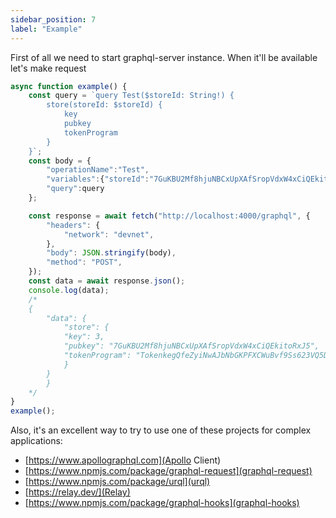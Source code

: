 ```yaml
---
sidebar_position: 7
label: "Example"
---
```


First of all we need to start graphql-server instance. When it'll be available let's make request

```ts
async function example() {
    const query = `query Test($storeId: String!) {
        store(storeId: $storeId) {
            key
            pubkey
            tokenProgram
        }
    }`;
    const body = {
        "operationName":"Test",
        "variables":{"storeId":"7GuKBU2Mf8hjuNBCxUpXAfSropVdxW4xCiQEkitoRxJ5"},
        "query":query
    };

    const response = await fetch("http://localhost:4000/graphql", {
        "headers": {
            "network": "devnet",
        },
        "body": JSON.stringify(body),
        "method": "POST",
    });
    const data = await response.json();
    console.log(data);
    /*
    {
        "data": {
            "store": {
            "key": 3,
            "pubkey": "7GuKBU2Mf8hjuNBCxUpXAfSropVdxW4xCiQEkitoRxJ5",
            "tokenProgram": "TokenkegQfeZyiNwAJbNbGKPFXCWuBvf9Ss623VQ5DA"
            }
        }
        }
    */
}
example();
```

Also, it's an excellent way to try to use one of these projects for complex applications:
- [https://www.apollographql.com](Apollo Client)
- [https://www.npmjs.com/package/graphql-request](graphql-request)
- [https://www.npmjs.com/package/urql](urql)
- [https://relay.dev/](Relay)
- [https://www.npmjs.com/package/graphql-hooks](graphql-hooks)
